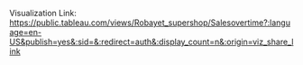 Visualization Link:  https://public.tableau.com/views/Robayet_supershop/Salesovertime?:language=en-US&publish=yes&:sid=&:redirect=auth&:display_count=n&:origin=viz_share_link

